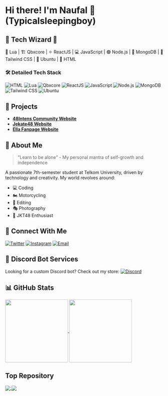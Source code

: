 # Hi there! I'm Naufal 👋 (Typicalsleepingboy)

## 👾 Tech Wizard 🚀

🌱 Lua | 🏗 Qbxcore | ⚛️ ReactJS | 💻 JavaScript | 🟢 Node.js | 🍃 MongoDB | 🌈 Tailwind CSS | 🐧 Ubuntu | 🚧 HTML

### 🛠 Detailed Tech Stack

![HTML](https://img.shields.io/badge/Html-%232C2D72.svg?style=for-the-badge&logo=Html&logoColor=white)
![Lua](https://img.shields.io/badge/Lua-%232C2D72.svg?style=for-the-badge&logo=lua&logoColor=white)
![Qbxcore](https://img.shields.io/badge/Qbxcore-Framework-lightgrey?style=for-the-badge)
![ReactJS](https://img.shields.io/badge/React-%2361DAFB.svg?style=for-the-badge&logo=react&logoColor=black)
![JavaScript](https://img.shields.io/badge/JavaScript-%23F7DF1E.svg?style=for-the-badge&logo=javascript&logoColor=black)
![Node.js](https://img.shields.io/badge/Node.js-%23339933.svg?style=for-the-badge&logo=node.js&logoColor=white)
![MongoDB](https://img.shields.io/badge/MongoDB-%2347A248.svg?style=for-the-badge&logo=mongodb&logoColor=white)
![Tailwind CSS](https://img.shields.io/badge/Tailwind%20CSS-%2338B2AC.svg?style=for-the-badge&logo=tailwind-css&logoColor=white)
![Ubuntu](https://img.shields.io/badge/Ubuntu-%23E95420.svg?style=for-the-badge&logo=ubuntu&logoColor=white)

## 🌟 Projects

- [**48Intens Community Website**](https://48intens.com/)
- [**Jekate48 Website**](https://jekate48.site/)
- [**Ella Fanpage Website**](https://ellafanpage.vercel.app)

## 💬 About Me

> "Learn to be alone" - My personal mantra of self-growth and independence

A passionate 7th-semester student at Telkom University, driven by technology and creativity. My world revolves around:
- 💻 Coding
- 🏍️ Motorcycling
- 📸 Editing
- 🎭 Photography
- 💃 JKT48 Enthusiast

## 🤝 Connect With Me

[![Twitter](https://img.shields.io/badge/-@typicalsleeping-1DA1F2?style=for-the-badge&logo=twitter&logoColor=white)](https://twitter.com/typicalsleeping)
[![Instagram](https://img.shields.io/badge/-@_naufaldzaky1-E4405F?style=for-the-badge&logo=instagram&logoColor=white)](https://instagram.com/_naufaldzaky1)
[![Email](https://img.shields.io/badge/-Email-D14836?style=for-the-badge&logo=gmail&logoColor=white)](mailto:typicalsleepingboyxxx@gmail.com)

## 🤖 Discord Bot Services

Looking for a custom Discord bot? Check out my store:
[![Discord](https://img.shields.io/badge/-Discord%20Store-7289DA?style=for-the-badge&logo=discord&logoColor=white)](https://discord.gg/KbjC6zw5jg)

## 📊 GitHub Stats

<a href="https://github.com/anuraghazra/github-readme-stats">
  <img height=200 align="center" src="https://github-readme-stats.vercel.app/api?username=typicalsleepingboy" />
</a>
<a href="https://github.com/anuraghazra/convoychat">
  <img height=200 align="center" src="https://github-readme-stats.vercel.app/api/top-langs?username=typicalsleepingboy&layout=compact&langs_count=8&card_width=320" />
</a>

## Top Repository

<a href="https://github.com/Typicalsleepingboy/jekate48">
  <img align="center" src="https://github-readme-stats.vercel.app/api/pin/?username=typicalsleepingboy&repo=jekate48" />
</a>
<a href="https://github.com/Typicalsleepingboy/gabriela">
  <img align="center" src="https://github-readme-stats.vercel.app/api/pin/?username=typicalsleepingboy&repo=gabriela" />
</a>
